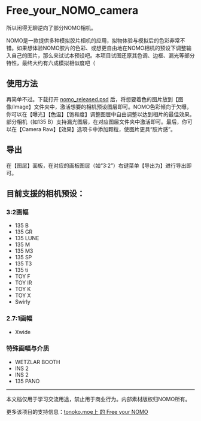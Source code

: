 # Free_your_NOMO_camera

所以闲得无聊逆向了部分NOMO相机。

NOMO是一款提供多种模拟胶片相机的应用，拟物体验与模拟后的色彩非常不错。如果想体验NOMO胶片的色彩、或想更自由地在NOMO相机的预设下调整输入自己的图片，那么来试试本预设吧。本项目试图还原其色调、边框、漏光等部分特性，最终大约有六成模拟相似度吧（

## 使用方法
再简单不过。下载打开 [nomo_released.psd](https://github.com/Antonoko/Free_your_NOMO_camera/blob/master/Release/FreeYourNOMO_02/nomo_released_alpha0.2.psd.zip) 后，将想要着色的图片放到【图像/Image】文件夹中，激活想要的相机预设图层即可。NOMO色彩倾向于欠曝，你可以在【曝光】【色温】【饱和度】调整图层中自由调整以达到相片的最佳效果。部分相机（如135 B）支持漏光图层，在对应图层文件夹中激活即可。最后，你可以在【Camera Raw】【效果】选项卡中添加颗粒，使图片更具“胶片感”。

## 导出
在【图层】面板，在对应的画板图层（如“3:2”）右键菜单【导出为】进行导出即可。


## 目前支援的相机预设：
### 3:2画幅
* 135 B
* 135 GR
* 135 LUNE
* 135 M
* 135 M3
* 135 SP
* 135 T3
* 135 ti
* TOY F
* TOY IR
* TOY K
* TOY X
* Swirly

### 2.7:1画幅
* Xwide

### 特殊画幅与介质
* WETZLAR BOOTH
* INS 2
* INS 2
* 135 PANO

----
本文档仅用于学习交流用途，禁止用于商业行为。内部素材版权归NOMO所有。

更多该项目的支持信息：[tonoko.moe上 的 Free your NOMO](http://tonoko.moe/blog/2019/05/26/free-your-nomo/)
